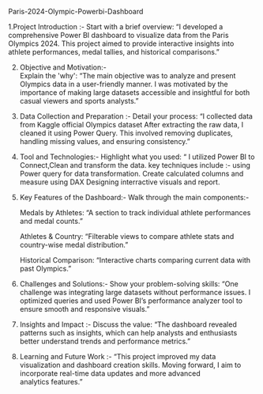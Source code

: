  Paris-2024-Olympic-Powerbi-Dashboard 
 
   1.Project Introduction :-
 Start with a brief overview: “I developed a comprehensive Power BI dashboard to visualize data from the Paris Olympics 2024. This project aimed to provide interactive insights into athlete performances, 
 medal  tallies, and historical comparisons.”

   2. Objective and Motivation:-      
Explain the 'why': “The main objective was to analyze and present Olympics data in a user-friendly manner. I was motivated by the importance of making large datasets accessible and insightful for both casual viewers and sports analysts.”

   3. Data Collection and Preparation :-
Detail your process: “I collected data from Kaggle official Olympics dataset After extracting the raw data, I cleaned it using Power Query. This involved removing duplicates, handling missing values, and ensuring consistency.”

  4. Tool and Technologies:-
Highlight what you used: “ I utilized Power BI to Connect,Clean and transform the data. key techniques include :- using Power query for data transformation. Create calculated columns and measure using DAX Designing interractive visuals and report.

  6. Key Features of the Dashboard:-
Walk through the main components:-

       Medals by Athletes: “A section to track individual athlete performances and medal counts.”

       Athletes & Country: “Filterable views to compare athlete stats and country-wise medal distribution.”

       Historical Comparison: “Interactive charts comparing current data with past Olympics.”

 7. Challenges and Solutions:-
Show your problem-solving skills: “One challenge was integrating large datasets without performance issues. I optimized queries and used Power BI’s performance analyzer tool to ensure smooth and responsive visuals.”

 8. Insights and Impact :-
Discuss the value: “The dashboard revealed patterns such as insights, which can help analysts and enthusiasts better understand trends and performance metrics.”

 9. Learning and Future Work :-
“This project improved my data visualization and dashboard creation skills. Moving forward, I aim to incorporate real-time data updates and more advanced analytics features.”
